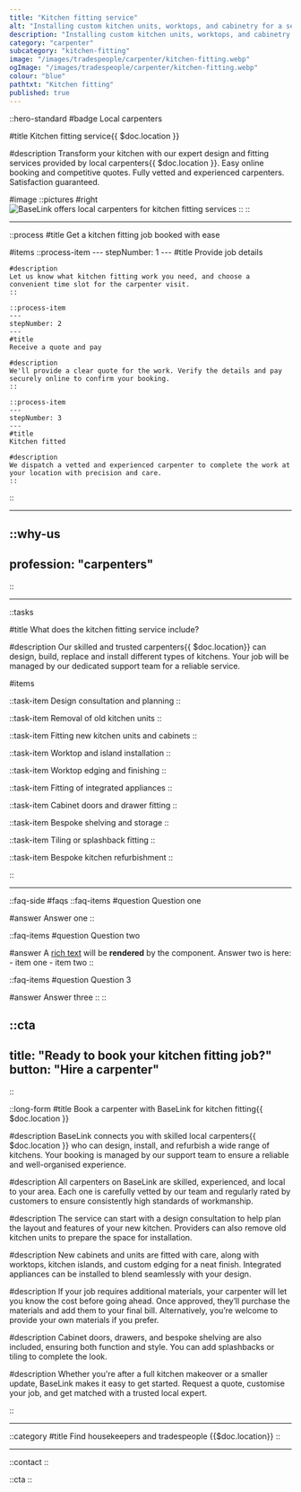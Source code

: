 ```yaml
---
title: "Kitchen fitting service"
alt: "Installing custom kitchen units, worktops, and cabinetry for a seamless design"
description: "Installing custom kitchen units, worktops, and cabinetry for a seamless design"
category: "carpenter"
subcategory: "kitchen-fitting"
image: "/images/tradespeople/carpenter/kitchen-fitting.webp"
ogImage: "/images/tradespeople/carpenter/kitchen-fitting.webp"
colour: "blue"
pathtxt: "Kitchen fitting"
published: true
---
```


::hero-standard
#badge
Local carpenters

#title
Kitchen fitting service{{ $doc.location }}

#description
Transform your kitchen with our expert design and fitting services provided by local carpenters{{ $doc.location }}. Easy online booking and competitive quotes. Fully vetted and experienced carpenters. Satisfaction guaranteed.

#image
    ::pictures
    #right
    ![BaseLink offers local carpenters for kitchen fitting services](/images/tradespeople/carpenter/kitchen-fitting.webp)
    ::
::

---

::process
#title
Get a kitchen fitting job booked with ease

#items
    ::process-item
    ---
    stepNumber: 1
    ---
    #title
    Provide job details

    #description
    Let us know what kitchen fitting work you need, and choose a convenient time slot for the carpenter visit.
    ::
    
    ::process-item
    ---
    stepNumber: 2
    ---
    #title
    Receive a quote and pay

    #description
    We'll provide a clear quote for the work. Verify the details and pay securely online to confirm your booking.
    ::

    ::process-item
    ---
    stepNumber: 3
    ---
    #title
    Kitchen fitted

    #description
    We dispatch a vetted and experienced carpenter to complete the work at your location with precision and care.
    ::
::

---

::why-us
---
profession: "carpenters"
---
::

---

::tasks

#title
What does the kitchen fitting service include?

#description
Our skilled and trusted carpenters{{ $doc.location}} can design, build, replace and install different types of kitchens. Your job will be managed by our dedicated support team for a reliable service.

#items

  ::task-item
  Design consultation and planning
  ::

  ::task-item
  Removal of old kitchen units
  ::

  ::task-item
  Fitting new kitchen units and cabinets
  ::

  ::task-item
  Worktop and island installation
  ::

  ::task-item
  Worktop edging and finishing
  ::

  ::task-item
  Fitting of integrated appliances
  ::

  ::task-item
  Cabinet doors and drawer fitting
  ::

  ::task-item
  Bespoke shelving and storage
  ::

  ::task-item
  Tiling or splashback fitting
  ::

  ::task-item
  Bespoke kitchen refurbishment
  ::

::

---

::faq-side
#faqs
  ::faq-items
  #question
  Question one

  #answer
  Answer one
  ::

  ::faq-items
  #question
  Question two

  #answer
  A [rich text](/services/commercial-cleaning) will be **rendered** by the component.
  Answer two is here:
    - item one
    - item two
  ::

  ::faq-items
  #question
  Question 3

  #answer
  Answer three
  ::
::

::cta
---
title: "Ready to book your kitchen fitting job?"
button: "Hire a carpenter"
---
::

::long-form
#title
Book a carpenter with BaseLink for kitchen fitting{{ $doc.location }}

#description
BaseLink connects you with skilled local carpenters{{ $doc.location }} who can design, install, and refurbish a wide range of kitchens. Your booking is managed by our support team to ensure a reliable and well-organised experience.

#description
All carpenters on BaseLink are skilled, experienced, and local to your area. Each one is carefully vetted by our team and regularly rated by customers to ensure consistently high standards of workmanship.

#description
The service can start with a design consultation to help plan the layout and features of your new kitchen. Providers can also remove old kitchen units to prepare the space for installation.

#description
New cabinets and units are fitted with care, along with worktops, kitchen islands, and custom edging for a neat finish. Integrated appliances can be installed to blend seamlessly with your design.

#description
If your job requires additional materials, your carpenter will let you know the cost before going ahead. Once approved, they’ll purchase the materials and add them to your final bill. Alternatively, you’re welcome to provide your own materials if you prefer.

#description
Cabinet doors, drawers, and bespoke shelving are also included, ensuring both function and style. You can add splashbacks or tiling to complete the look.

#description
Whether you're after a full kitchen makeover or a smaller update, BaseLink makes it easy to get started. Request a quote, customise your job, and get matched with a trusted local expert.

::

---

::category
#title
Find housekeepers and tradespeople {{$doc.location}}
::

---

::contact
::

::cta
::